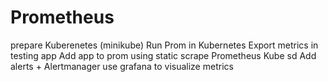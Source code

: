 # Prometheus

prepare Kuberenetes (minikube)
Run Prom in Kubernetes
Export metrics in testing app
Add app to prom using static scrape
Prometheus Kube sd
Add alerts + Alertmanager
use grafana to visualize metrics

